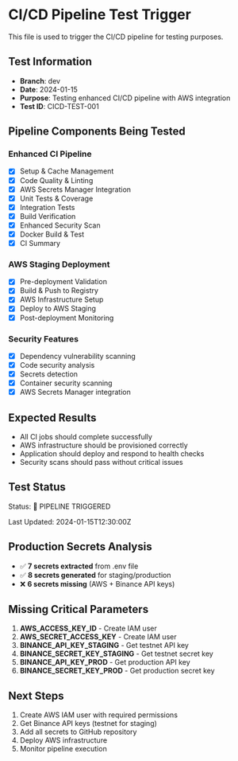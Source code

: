 # CI/CD Pipeline Test Trigger

This file is used to trigger the CI/CD pipeline for testing purposes.

## Test Information
- **Branch**: dev
- **Date**: 2024-01-15
- **Purpose**: Testing enhanced CI/CD pipeline with AWS integration
- **Test ID**: CICD-TEST-001

## Pipeline Components Being Tested

### Enhanced CI Pipeline
- [x] Setup & Cache Management
- [x] Code Quality & Linting
- [x] AWS Secrets Manager Integration
- [x] Unit Tests & Coverage
- [x] Integration Tests
- [x] Build Verification
- [x] Enhanced Security Scan
- [x] Docker Build & Test
- [x] CI Summary

### AWS Staging Deployment
- [x] Pre-deployment Validation
- [x] Build & Push to Registry
- [x] AWS Infrastructure Setup
- [x] Deploy to AWS Staging
- [x] Post-deployment Monitoring

### Security Features
- [x] Dependency vulnerability scanning
- [x] Code security analysis
- [x] Secrets detection
- [x] Container security scanning
- [x] AWS Secrets Manager integration

## Expected Results
- All CI jobs should complete successfully
- AWS infrastructure should be provisioned correctly
- Application should deploy and respond to health checks
- Security scans should pass without critical issues

## Test Status
Status: 🚀 PIPELINE TRIGGERED

Last Updated: 2024-01-15T12:30:00Z

## Production Secrets Analysis
- ✅ **7 secrets extracted** from .env file
- ✅ **8 secrets generated** for staging/production
- ❌ **6 secrets missing** (AWS + Binance API keys)

## Missing Critical Parameters
1. **AWS_ACCESS_KEY_ID** - Create IAM user
2. **AWS_SECRET_ACCESS_KEY** - Create IAM user
3. **BINANCE_API_KEY_STAGING** - Get testnet API key
4. **BINANCE_SECRET_KEY_STAGING** - Get testnet secret key
5. **BINANCE_API_KEY_PROD** - Get production API key
6. **BINANCE_SECRET_KEY_PROD** - Get production secret key

## Next Steps
1. Create AWS IAM user with required permissions
2. Get Binance API keys (testnet for staging)
3. Add all secrets to GitHub repository
4. Deploy AWS infrastructure
5. Monitor pipeline execution
